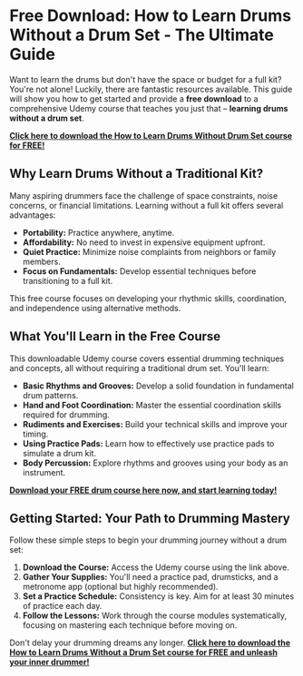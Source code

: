 # Free Download: How to Learn Drums Without a Drum Set - The Ultimate Guide

Want to learn the drums but don't have the space or budget for a full kit? You're not alone! Luckily, there are fantastic resources available. This guide will show you how to get started and provide a **free download** to a comprehensive Udemy course that teaches you just that – **learning drums without a drum set**.

[**Click here to download the How to Learn Drums Without Drum Set course for FREE!**](https://udemywork.com/how-to-learn-drums-without-drum-set)

## Why Learn Drums Without a Traditional Kit?

Many aspiring drummers face the challenge of space constraints, noise concerns, or financial limitations. Learning without a full kit offers several advantages:

*   **Portability:** Practice anywhere, anytime.
*   **Affordability:** No need to invest in expensive equipment upfront.
*   **Quiet Practice:** Minimize noise complaints from neighbors or family members.
*   **Focus on Fundamentals:** Develop essential techniques before transitioning to a full kit.

This free course focuses on developing your rhythmic skills, coordination, and independence using alternative methods.

## What You'll Learn in the Free Course

This downloadable Udemy course covers essential drumming techniques and concepts, all without requiring a traditional drum set. You'll learn:

*   **Basic Rhythms and Grooves:** Develop a solid foundation in fundamental drum patterns.
*   **Hand and Foot Coordination:** Master the essential coordination skills required for drumming.
*   **Rudiments and Exercises:** Build your technical skills and improve your timing.
*   **Using Practice Pads:** Learn how to effectively use practice pads to simulate a drum kit.
*   **Body Percussion:** Explore rhythms and grooves using your body as an instrument.

[**Download your FREE drum course here now, and start learning today!**](https://udemywork.com/how-to-learn-drums-without-drum-set)

## Getting Started: Your Path to Drumming Mastery

Follow these simple steps to begin your drumming journey without a drum set:

1.  **Download the Course:** Access the Udemy course using the link above.
2.  **Gather Your Supplies:** You'll need a practice pad, drumsticks, and a metronome app (optional but highly recommended).
3.  **Set a Practice Schedule:** Consistency is key. Aim for at least 30 minutes of practice each day.
4.  **Follow the Lessons:** Work through the course modules systematically, focusing on mastering each technique before moving on.

Don't delay your drumming dreams any longer. **[Click here to download the How to Learn Drums Without a Drum Set course for FREE and unleash your inner drummer!](https://udemywork.com/how-to-learn-drums-without-drum-set)**
